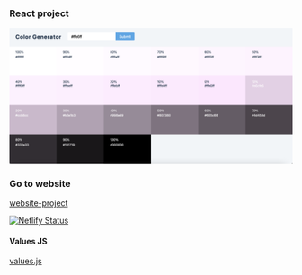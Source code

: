 ### React project

![screenshot](images/screenshot-color-generator.png)

### Go to website

[website-project](https://color-generator-react-js.netlify.app/)

[![Netlify Status](https://api.netlify.com/api/v1/badges/d36109fa-fbfe-42f9-9ed9-c82dcd575b5a/deploy-status)](https://app.netlify.com/sites/color-generator-react-js/deploys)

#### Values JS

[values.js](https://github.com/noeldelgado/values.js)
